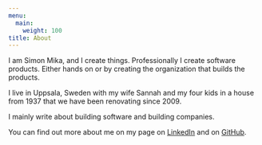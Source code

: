 ```yaml
---
menu:
  main:
    weight: 100
title: About
---
```

I am Simon Mika, and I create things. Professionally I create software products. Either hands on or by creating the organization that builds the products.

I live in Uppsala, Sweden with my wife Sannah and my four kids in a house from 1937 that we have been renovating since 2009.

I mainly write about building software and building companies.

You can find out more about me on my page on [LinkedIn](https://se.linkedin.com/in/simonmika) and on [GitHub](https://github.com/simonmika).